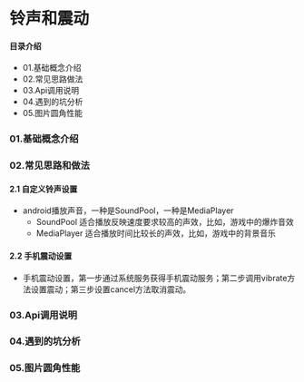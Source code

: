 # 铃声和震动
#### 目录介绍
- 01.基础概念介绍
- 02.常见思路做法
- 03.Api调用说明
- 04.遇到的坑分析
- 05.图片圆角性能



### 01.基础概念介绍



### 02.常见思路和做法
#### 2.1 自定义铃声设置
- android播放声音，一种是SoundPool，一种是MediaPlayer
    - SoundPool 适合播放反映速度要求较高的声效，比如，游戏中的爆炸音效
    - MediaPlayer 适合播放时间比较长的声效，比如，游戏中的背景音乐




#### 2.2 手机震动设置
- 手机震动设置，第一步通过系统服务获得手机震动服务；第二步调用vibrate方法设置震动；第三步设置cancel方法取消震动。


### 03.Api调用说明




### 04.遇到的坑分析



### 05.图片圆角性能














